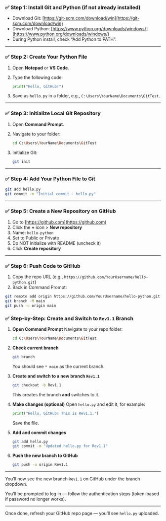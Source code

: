 

### ✅ **Step 1: Install Git and Python (if not already installed)**

* Download Git: [https://git-scm.com/download/win](https://git-scm.com/download/win)
* Download Python: [https://www.python.org/downloads/windows/](https://www.python.org/downloads/windows/)
* During Python install, check “Add Python to PATH”.

---

### ✅ **Step 2: Create Your Python File**

1. Open **Notepad** or **VS Code**.
2. Type the following code:

   ```python
   print("Hello, GitHub!")
   ```
3. Save as `hello.py` in a folder, e.g., `C:\Users\YourName\Documents\GitTest`.

---

### ✅ **Step 3: Initialize Local Git Repository**

1. Open **Command Prompt**.
2. Navigate to your folder:

   ```bash
   cd C:\Users\YourName\Documents\GitTest
   ```
3. Initialize Git:

   ```bash
   git init
   ```

---

### ✅ **Step 4: Add Your Python File to Git**

```bash
git add hello.py
git commit -m "Initial commit - hello.py"
```

---

### ✅ **Step 5: Create a New Repository on GitHub**

1. Go to [https://github.com](https://github.com)
2. Click the **+** icon > **New repository**
3. Name: `hello-python`
4. Set to Public or Private
5. Do NOT initialize with README (uncheck it)
6. Click **Create repository**

---

### ✅ **Step 6: Push Code to GitHub**

1. Copy the repo URL (e.g., `https://github.com/YourUsername/hello-python.git`)
2. Back in Command Prompt:

```bash
git remote add origin https://github.com/YourUsername/hello-python.git
git branch -M main
git push -u origin main
```

### ✅ **Step-by-Step: Create and Switch to `Rev1.1` Branch**

1. **Open Command Prompt**
   Navigate to your repo folder:

   ```bash
   cd C:\Users\YourName\Documents\GitTest
   ```

2. **Check current branch**

   ```bash
   git branch
   ```

   You should see `* main` as the current branch.

3. **Create and switch to a new branch `Rev1.1`**

   ```bash
   git checkout -b Rev1.1
   ```

   This creates the branch **and** switches to it.

4. **Make changes (optional)**
   Open `hello.py` and edit it, for example:

   ```python
   print("Hello, GitHub! This is Rev1.1.")
   ```

   Save the file.

5. **Add and commit changes**

   ```bash
   git add hello.py
   git commit -m "Updated hello.py for Rev1.1"
   ```

6. **Push the new branch to GitHub**

   ```bash
   git push -u origin Rev1.1
   ```

---

You’ll now see the new branch `Rev1.1` on GitHub under the branch dropdown.




You’ll be prompted to log in — follow the authentication steps (token-based if password no longer works).

---

Once done, refresh your GitHub repo page — you’ll see `hello.py` uploaded.
